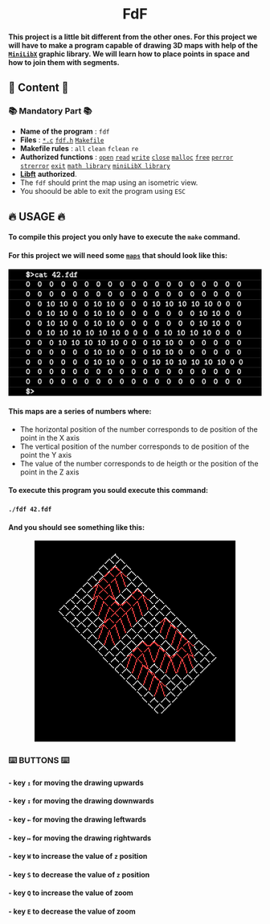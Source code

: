 <h1 align="center">FdF</h1>

#### This project is a little bit different from the other ones. For this project we will have to make a program capable of drawing 3D maps with help of the [`MiniLibX`](./mlx) graphic library. We will learn how to place points in space and how to join them with segments.

## 📖 Content 📖

### 📚 Mandatory Part 📚

- **Name of the program** : `fdf`
- **Files** : [`*.c`](./src) [`fdf.h`](.fdf.h) [`Makefile`](./Makefile)
- **Makefile rules** : `all` `clean` `fclean` `re`
- **Authorized functions** : [`open`](https://man7.org/linux/man-pages/man2/open.2.html) [`read`](https://man7.org/linux/man-pages/man2/read.2.html) [`write`](https://man7.org/linux/man-pages/man2/write.2.html) [`close`](https://linux.die.net/man/2/close) [`malloc`](https://man7.org/linux/man-pages/man3/free.3.html) [`free`](https://man7.org/linux/man-pages/man3/free.3.html) [`perror`](http://www.w3big.com/es/cprogramming/c-function-perror.html) [`strerror`](http://www.w3big.com/es/cprogramming/c-function-strerror.html) [`exit`](https://www.tutorialspoint.com/c_standard_library/c_function_exit.htm) [`math library`](https://www.tutorialspoint.com/c_standard_library/math_h.htm) [`miniLibX library`](./mlx)
- [**Libft**](https://github.com/Zsolt42/Libft) **authorized**.
- The `fdf` should print the map using an isometric view.
- You shoould be able to exit the program using `ESC`

## 🔥 USAGE 🔥

#### To compile this project you only have to execute the `make` command.
#### For this project we will need some [`maps`](./maps) that should look like this:

<p align="center">
  <a align="center">
    <img src="./Addings/map.png">
  </a>
</p>

#### This maps are a series of numbers where:

- The horizontal position of the number corresponds to de position of the point in the X axis
- The vertical position of the number corresponds to de position of the point the Y axis
- The value of the number corresponds to de heigth or the position of the point in the Z axis

#### To execute this program you sould execute this command:

#### `./fdf 42.fdf`

#### And you should see something like this:

<p align="center">
  <a align="center">
    <img src="./Addings/fdf.png">
  </a>
</p>

### ⌨️ BUTTONS ⌨️

#### - key `↥` for moving the drawing upwards
#### - key `↧` for moving the drawing downwards
#### - key `←` for moving the drawing leftwards
#### - key `↦` for moving the drawing rightwards
#### - key `W` to increase the value of `z` position
#### - key `S` to decrease the value of `z` position
#### - key `Q` to increase the value of zoom
#### - key `E` to decrease the value of zoom
